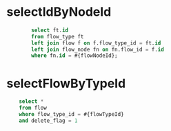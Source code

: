 selectIdByNodeId
===
```sql
        select ft.id
        from flow_type ft
        left join flow f on f.flow_type_id = ft.id
        left join flow_node fn on fn.flow_id = f.id
        where fn.id = #{flowNodeId};
```

selectFlowByTypeId
===
```sql
    select * 
    from flow 
    where flow_type_id = #{flowTypeId}
    and delete_flag = 1
```